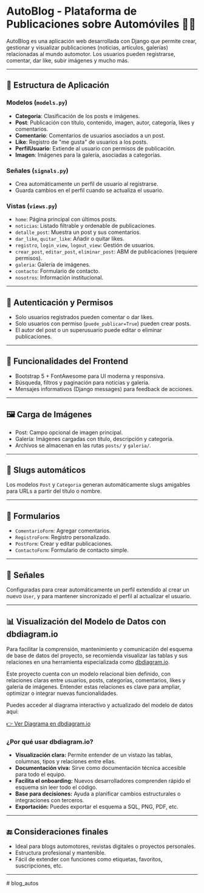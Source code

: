 
# AutoBlog - Plataforma de Publicaciones sobre Automóviles 🚗📰

AutoBlog es una aplicación web desarrollada con Django que permite crear, gestionar y visualizar publicaciones (noticias, artículos, galerías) relacionadas al mundo automotor. Los usuarios pueden registrarse, comentar, dar like, subir imágenes y mucho más.

---

## 📁 Estructura de Aplicación

### Modelos (`models.py`)
- **Categoria**: Clasificación de los posts e imágenes.
- **Post**: Publicación con título, contenido, imagen, autor, categoría, likes y comentarios.
- **Comentario**: Comentarios de usuarios asociados a un post.
- **Like**: Registro de "me gusta" de usuarios a los posts.
- **PerfilUsuario**: Extiende al usuario con permisos de publicación.
- **Imagen**: Imágenes para la galería, asociadas a categorías.

### Señales (`signals.py`)
- Crea automáticamente un perfil de usuario al registrarse.
- Guarda cambios en el perfil cuando se actualiza el usuario.

### Vistas (`views.py`)
- `home`: Página principal con últimos posts.
- `noticias`: Listado filtrable y ordenable de publicaciones.
- `detalle_post`: Muestra un post y sus comentarios.
- `dar_like`, `quitar_like`: Añadir o quitar likes.
- `registro`, `login_view`, `logout_view`: Gestión de usuarios.
- `crear_post`, `editar_post`, `eliminar_post`: ABM de publicaciones (requiere permisos).
- `galeria`: Galería de imágenes.
- `contacto`: Formulario de contacto.
- `nosotros`: Información institucional.

---

## 🔐 Autenticación y Permisos

- Solo usuarios registrados pueden comentar o dar likes.
- Solo usuarios con permiso (`puede_publicar=True`) pueden crear posts.
- El autor del post o un superusuario puede editar o eliminar publicaciones.

---

## 🎨 Funcionalidades del Frontend

- Bootstrap 5 + FontAwesome para UI moderna y responsiva.
- Búsqueda, filtros y paginación para noticias y galería.
- Mensajes informativos (Django messages) para feedback de acciones.

---

## 🖼️ Carga de Imágenes

- Post: Campo opcional de imagen principal.
- Galería: Imágenes cargadas con título, descripción y categoría.
- Archivos se almacenan en las rutas `posts/` y `galeria/`.

---

## 📌 Slugs automáticos

Los modelos `Post` y `Categoria` generan automáticamente slugs amigables para URLs a partir del título o nombre.

---

## 🧩 Formularios

- `ComentarioForm`: Agregar comentarios.
- `RegistroForm`: Registro personalizado.
- `PostForm`: Crear y editar publicaciones.
- `ContactoForm`: Formulario de contacto simple.

---

## 🔄 Señales

Configuradas para crear automáticamente un perfil extendido al crear un nuevo `User`, y para mantener sincronizado el perfil al actualizar el usuario.

---

## 📊 Visualización del Modelo de Datos con dbdiagram.io

Para facilitar la comprensión, mantenimiento y comunicación del esquema de base de datos del proyecto, se recomienda visualizar las tablas y sus relaciones en una herramienta especializada como [dbdiagram.io](https://dbdiagram.io).

Este proyecto cuenta con un modelo relacional bien definido, con relaciones claras entre usuarios, posts, categorías, comentarios, likes y galería de imágenes. Entender estas relaciones es clave para ampliar, optimizar o integrar nuevas funcionalidades.

Puedes acceder al diagrama interactivo y actualizado del modelo de datos aquí:

[👉 Ver Diagrama en dbdiagram.io](https://dbdiagram.io/d/68884f2acca18e685c2a98a7)

### ¿Por qué usar dbdiagram.io?

- **Visualización clara:** Permite entender de un vistazo las tablas, columnas, tipos y relaciones entre ellas.
- **Documentación viva:** Sirve como documentación técnica accesible para todo el equipo.
- **Facilita el onboarding:** Nuevos desarrolladores comprenden rápido el esquema sin leer todo el código.
- **Base para decisiones:** Ayuda a planificar cambios estructurales o integraciones con terceros.
- **Exportación:** Puedes exportar el esquema a SQL, PNG, PDF, etc.

---

## 🔚 Consideraciones finales

- Ideal para blogs automotores, revistas digitales o proyectos personales.
- Estructura profesional y mantenible.
- Fácil de extender con funciones como etiquetas, favoritos, suscripciones, etc.

---
#   b l o g _ a u t o s  
 